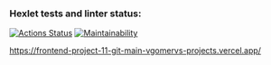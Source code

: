 ### Hexlet tests and linter status:
[![Actions Status](https://github.com/VgomerV/frontend-project-11/actions/workflows/hexlet-check.yml/badge.svg)](https://github.com/VgomerV/frontend-project-11/actions)
[![Maintainability](https://api.codeclimate.com/v1/badges/6d14b65573cc8c89ab08/maintainability)](https://codeclimate.com/github/VgomerV/frontend-project-11/maintainability)

https://frontend-project-11-git-main-vgomervs-projects.vercel.app/